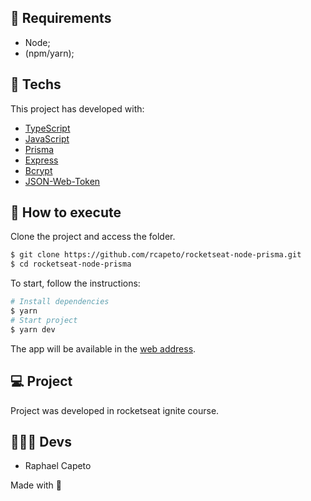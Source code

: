 ## 📜 Requirements
- Node;
- (npm/yarn);

## 🧪 Techs

This project has developed with:

- [TypeScript](https://www.typescriptlang.org/)
- [JavaScript](https://developer.mozilla.org/pt-BR/docs/Web/JavaScript)
- [Prisma](https://www.prisma.io/docs/)
- [Express](https://github.com/expressjs/express)
- [Bcrypt](https://openbase.com/js/bcrypt/documentation)
- [JSON-Web-Token](https://jwt.io/)

## 🚀 How to execute

Clone the project and access the folder.

```bash
$ git clone https://github.com/rcapeto/rocketseat-node-prisma.git
$ cd rocketseat-node-prisma
```

To start, follow the instructions:
```bash
# Install dependencies
$ yarn
# Start project
$ yarn dev
```
The app will be available in the [web address](http://localhost:3333).

## 💻 Project

Project was developed in rocketseat ignite course.

## 👨🏻‍💻 Devs
- Raphael Capeto

Made with 🖤